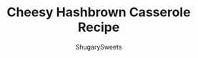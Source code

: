 ---
layout: ../../layouts/MarkdownPostLayout.astro
title: Cheesy Hashbrown Casserole Recipe
author: ShugarySweets
pubDate: 2018-10-24
description: "This Cheesy Hashbrown Casserole, also known as Cheesy Funeral Potatoes, makes an appearance at all family gatherings. So easy and delicious and perfect for a crowd!"
image_url: https://www.shugarysweets.com/wp-content/uploads/2015/11/cheesy-hashbrown-casserole-2.jpg
tags: ["Side Dishes","American"]
calories: 395
protein: 8
carbohydrates: 30
fats: 28
fiber: 3
ingredients: ["2 pounds frozen hashbrowns (cubed)","16 ounce sour cream","2 cups shredded cheddar cheese","1 can (10 1/2 ounce ) cream of chicken soup","1 teaspoon kosher salt","1/4 teaspoon black pepper","2 Tablespoons minced onion","3/4 cup unsalted butter, melted, divided","2 cups corn flakes, crushed"]
serves: 12
time: "1 hour 25 minutes"
prepTime: "15 minutes"
instructions: ["Preheat oven to 350 degree F.","In a large mixing bowl, combine frozen hashbrowns, sour cream, cheese, soup, salt, pepper, onion and 1/2 cup of the melted butter. Mix until thoroughly combined. Pour into a 13x9 baking dish.","In a small bowl, combine remaining 1/4 cup melted butter with crushed corn flakes. Sprinkle over top of casserole.","Cover dish with foil and bake for about 60 minutes. Remove foil and bake an additional 5-10 minutes to add some crunch to the topping. Serve and enjoy!"]
nutrition: ["395 calories","30 grams carbohydrates","44 milligrams cholesterol","28 grams fat","3 grams fiber","8 grams protein","10 grams saturated fat","805 milligrams sodium","3 grams sugar","1 grams trans fat","15 grams unsaturated fat"]
---
